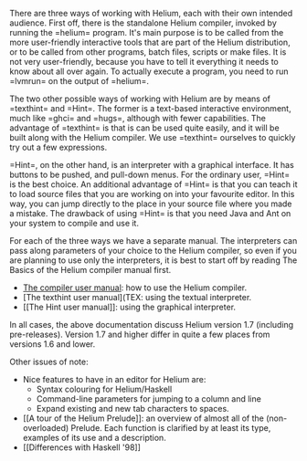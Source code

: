 There are three ways of working with Helium, each with their own intended audience. First off, there is the standalone
Helium compiler, invoked by running the =helium= program. It's main purpose is to be called from
the more user-friendly interactive tools that are part of the Helium distribution, or to be called from other programs,
batch files, scripts or make files. It is not very user-friendly, because you have to tell it everything it needs to know about all
over again. To actually execute a program, you need to run =lvmrun= on the output of =helium=.

The two other possible ways of working with Helium are by means of =texthint= and =Hint=.
The former is a text-based interactive environment, much like =ghci= and =hugs=, although
with fewer capabilities. The advantage of =texthint= is that is can be used quite easily, and it will be built
along with the Helium compiler. We use =texthint= ourselves to quickly try out a few expressions.

=Hint=, on the other hand, is an interpreter with a graphical interface. It has buttons to be pushed, and pull-down menus.
For the ordinary user, =Hint= is the best choice. An additional advantage of =Hint= is that you can teach it to load
source files that you are working on into your favourite editor. In this way, you can jump directly to the place in your
source file where you made a mistake. The drawback of using =Hint= is that you need Java and Ant on your system to compile
and use it.

For each of the three ways we have a separate manual. The interpreters can pass along parameters of your choice
to the Helium compiler, so even if you are planning to use only the interpreters, it is best to start off by reading
The Basics of the Helium compiler manual first.

   * [The compiler user manual](COMPILERMANUAL): how to use the Helium compiler.
   * [The texthint user manual](TEX: using the textual interpreter.
   * [[The Hint user manual]]: using the graphical interpreter.

In all cases, the above documentation discuss Helium version 1.7 (including pre-releases). Version 1.7 and higher
differ in quite a few places from versions 1.6 and lower.

Other issues of note:
   * Nice features to have in an editor for Helium are:
      * Syntax colouring for Helium/Haskell
      * Command-line parameters for jumping to a column and line
      * Expand existing and new tab characters to spaces. 
   * [[A tour of the Helium Prelude]]: an overview of almost all of the (non-overloaded) Prelude. Each function is clarified by at least its type, examples of its use and a description.
   * [[Differences with Haskell '98]]
